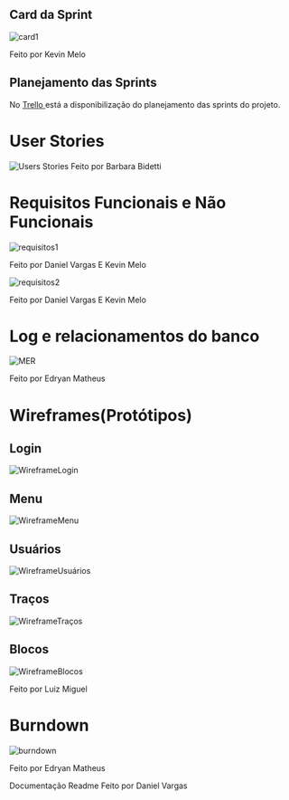 ## Card da Sprint
![card1](https://github.com/Salitop/HandbookPlane_4ADS-A/blob/Sprint-1/Doc/Cards/Card_1.png)

Feito por Kevin Melo

## Planejamento das Sprints
No <a href='https://trello.com/b/n0Ky9r1p/api-4sem'> Trello </a>
está a disponibilização do planejamento das sprints do projeto.

# User Stories
![Users Stories](https://github.com/Salitop/HandbookPlane_4ADS-A/blob/Sprint-1/Doc/User%20Stories/UserStories.png)
Feito por Barbara Bidetti
# Requisitos Funcionais e Não Funcionais
![requisitos1](https://github.com/Salitop/HandbookPlane_4ADS-A/blob/Sprint-1/Doc/Requisitos/Requisitos_funcionais.png)

Feito por Daniel Vargas E Kevin Melo

![requisitos2](https://github.com/Salitop/HandbookPlane_4ADS-A/blob/Sprint-1/Doc/Requisitos/Requisitos_n%C3%A3o_funcionais.png)

Feito por Daniel Vargas E Kevin Melo

# Log e relacionamentos do banco

![MER](https://github.com/Salitop/HandbookPlane_4ADS-A/blob/Sprint-1/Doc/Banco/MER.png)

Feito por Edryan Matheus

# Wireframes(Protótipos)

## Login
![WireframeLogin](https://github.com/Salitop/HandbookPlane_4ADS-A/blob/Sprint-1/Doc/Wireframe/login.png)

## Menu
![WireframeMenu](https://github.com/Salitop/HandbookPlane_4ADS-A/blob/Sprint-1/Doc/Wireframe/menu.png)

## Usuários
![WireframeUsuários](https://github.com/Salitop/HandbookPlane_4ADS-A/blob/Sprint-1/Doc/Wireframe/usuarios.png)

## Traços
![WireframeTraços](https://github.com/Salitop/HandbookPlane_4ADS-A/blob/Sprint-1/Doc/Wireframe/tracos.png)

## Blocos
![WireframeBlocos](https://github.com/Salitop/HandbookPlane_4ADS-A/blob/Sprint-1/Doc/Wireframe/blocos.png)

Feito por Luiz Miguel

# Burndown

![burndown](https://github.com/Salitop/HandbookPlane_4ADS-A/blob/Sprint-1/Doc/Burndown/burndown_sprint1.png)

Feito por Edryan Matheus

Documentação Readme Feito por Daniel Vargas
